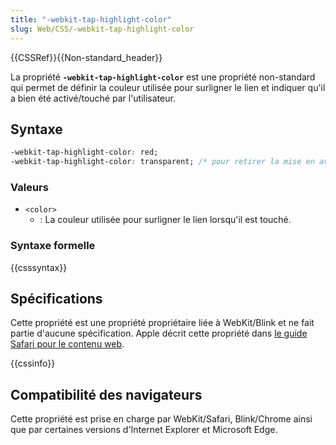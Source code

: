 ```yaml
---
title: "-webkit-tap-highlight-color"
slug: Web/CSS/-webkit-tap-highlight-color
---
```


{{CSSRef}}{{Non-standard_header}}

La propriété **`-webkit-tap-highlight-color`** est une propriété non-standard qui permet de définir la couleur utilisée pour surligner le lien et indiquer qu'il a bien été activé/touché par l'utilisateur.

## Syntaxe

```css
-webkit-tap-highlight-color: red;
-webkit-tap-highlight-color: transparent; /* pour retirer la mise en avant */
```

### Valeurs

- `<color>`
  - : La couleur utilisée pour surligner le lien lorsqu'il est touché.

### Syntaxe formelle

{{csssyntax}}

## Spécifications

Cette propriété est une propriété propriétaire liée à WebKit/Blink et ne fait partie d'aucune spécification. Apple décrit cette propriété dans [le guide Safari pour le contenu web](https://developer.apple.com/library/mac/documentation/AppleApplications/Reference/SafariWebContent/AdjustingtheTextSize/AdjustingtheTextSize.html#//apple_ref/doc/uid/TP40006510-SW5).

{{cssinfo}}

## Compatibilité des navigateurs

Cette propriété est prise en charge par WebKit/Safari, Blink/Chrome ainsi que par certaines versions d'Internet Explorer et Microsoft Edge.
